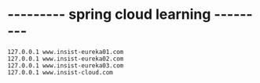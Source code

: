 # --------- spring cloud learning  ---------
``127.0.0.1 www.insist-eureka01.com``  
``127.0.0.1 www.insist-eureka02.com``  
``127.0.0.1 www.insist-eureka03.com``  
``127.0.0.1 www.insist-cloud.com``  
